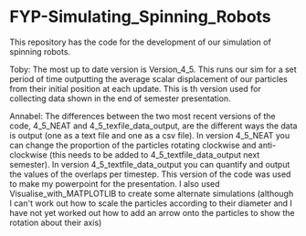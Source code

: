 # FYP-Simulating_Spinning_Robots
This repository has the code for the development of our simulation of spinning robots.

Toby:
The most up to date version is Version_4_5. 
This runs our sim for a set period of time outputting the average scalar displacement of our particles from their initial position at each update.
This is th version used for collecting data shown in the end of semester presentation.

Annabel:
The differences between the two most recent versions of the code, 4_5_NEAT and 4_5_texfile_data_output, are the different ways the data is output (one as a text file and one as a csv file). In version 4_5_NEAT you can change the proportion of the particles rotating clockwise and anti-clockwise (this needs to be added to 4_5_textfile_data_output next semester). In version 4_5_textfile_data_output you can quantify and output the values of the overlaps per timestep. This version of the code was used to make my powerpoint for the presentation. I also used Visualise_with_MATPLOTLIB to create some alternate simulations (although I can't work out how to scale the particles according to their diameter and I have not yet worked out how to add an arrow onto the particles to show the rotation about their axis)
